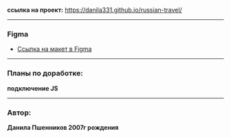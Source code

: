 **ссылка на проект:** https://danila331.github.io/russian-travel/

---

### Figma
* [Ссылка на макет в Figma](https://www.figma.com/file/5S2WSbEFL6awjVWJ0NWL8Q/Sprint-3_-Russia-_-desktop-mobile?node-id=28503%3A0)
---
### Планы по доработке:
**подключение JS**

---

### Автор:
**Данила Пшенников 2007г рождения**
